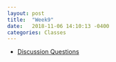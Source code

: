 ```yaml
---
layout: post
title:  "Week9"
date:   2018-11-06 14:10:13 -0400
categories: Classes
---
```


* [Discussion Questions](https://docs.google.com/presentation/d/1A6k6_vMMVYOu4_UlIPErGOASjcCWai9mQI_5XUDe_2k/edit?usp=sharing)
